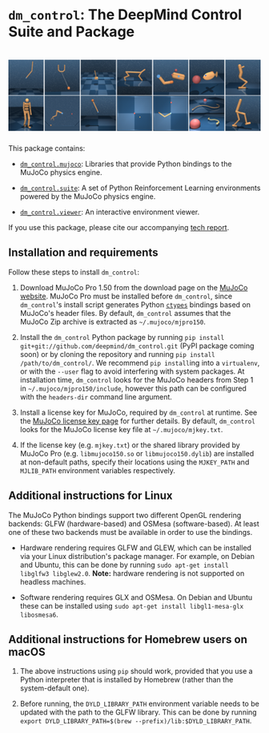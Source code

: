 # `dm_control`: The DeepMind Control Suite and Package

# ![all domains](all_domains.png)

This package contains:

- [`dm_control.mujoco`](dm_control/mujoco/README.md): Libraries that provide Python bindings to the MuJoCo physics engine.

- [`dm_control.suite`](dm_control/suite/README.md): A set of Python Reinforcement Learning environments powered by the MuJoCo
  physics engine.

- [`dm_control.viewer`](dm_control/viewer/README.md): An interactive environment viewer.

If you use this package, please cite our accompanying
[tech report](https://arxiv.org/abs/1801.00690).

## Installation and requirements

Follow these steps to install `dm_control`:

1.  Download MuJoCo Pro 1.50 from the download page on the
    [MuJoCo website](http://www.mujoco.org/). MuJoCo Pro must be installed
    before `dm_control`, since `dm_control`'s install script generates Python
    [`ctypes`](https://docs.python.org/2/library/ctypes.html) bindings based on
    MuJoCo's header files. By default, `dm_control` assumes that the MuJoCo Zip
    archive is extracted as `~/.mujoco/mjpro150`.

2.  Install the `dm_control` Python package by running `pip install
    git+git://github.com/deepmind/dm_control.git` (PyPI package coming soon) or
    by cloning the repository and running `pip install /path/to/dm_control/`. We
    recommend `pip install`ing into a `virtualenv`, or with the `--user` flag to
    avoid interfering with system packages. At installation time, `dm_control`
    looks for the MuJoCo headers from Step 1 in `~/.mujoco/mjpro150/include`,
    however this path can be configured with the `headers-dir` command line
    argument.

3.  Install a license key for MuJoCo, required by `dm_control` at runtime. See
    the [MuJoCo license key page](https://www.roboti.us/license.html) for
    further details. By default, `dm_control` looks for the MuJoCo license key
    file at `~/.mujoco/mjkey.txt`.

4.  If the license key (e.g. `mjkey.txt`) or the shared library provided by
    MuJoCo Pro (e.g. `libmujoco150.so` or `libmujoco150.dylib`) are installed at
    non-default paths, specify their locations using the `MJKEY_PATH` and
    `MJLIB_PATH` environment variables respectively.

## Additional instructions for Linux

The MuJoCo Python bindings support two different OpenGL rendering backends: GLFW
(hardware-based) and OSMesa (software-based). At least one of these two backends
must be available in order to use the bindings.

*   Hardware rendering requires GLFW and GLEW, which can be installed via your
    Linux distribution's package manager. For example, on Debian and Ubuntu,
    this can be done by running `sudo apt-get install libglfw3 libglew2.0`.
    **Note:** hardware rendering is not supported on headless machines.

*   Software rendering requires GLX and OSMesa. On Debian and Ubuntu these can
    be installed using `sudo apt-get install libgl1-mesa-glx libosmesa6`.

## Additional instructions for Homebrew users on macOS

1. The above instructions using `pip` should work, provided that you
   use a Python interpreter that is installed by Homebrew (rather than the
   system-default one).

2.  Before running, the `DYLD_LIBRARY_PATH` environment variable needs to be
    updated with the path to the GLFW library. This can be done by running
    `export DYLD_LIBRARY_PATH=$(brew --prefix)/lib:$DYLD_LIBRARY_PATH`.
